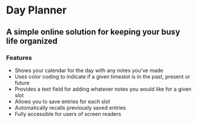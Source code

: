 # Day Planner
## A simple online solution for keeping your busy life organized

### Features
- Shows your calendar for the day with any notes you've made
- Uses color coding to indicate if a given timeslot is in the past, present or future
- Provides a text field for adding whatever notes you would like for a given slot
- Allows you to save entries for each slot
- Automatically recalls previously saved entries
- Fully accessible for users of screen readers